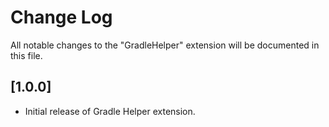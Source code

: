 # Change Log

All notable changes to the "GradleHelper" extension will be documented in this file.

## [1.0.0]

- Initial release of Gradle Helper extension.